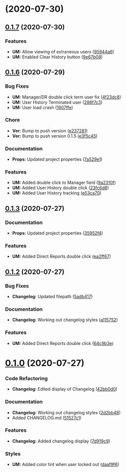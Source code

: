 #  (2020-07-30)



## [0.1.7](https://github.com/PaschalIT/PMC-Desktop/compare/0.1.6...0.1.7) (2020-07-30)


### Features

* **UM:** Allow viewing of extraneous users ([95944a6](https://github.com/PaschalIT/PMC-Desktop/commit/95944a6878c6028e58d450a43f080228a7148aed))
* **UM:** Enabled Clear History button ([9e67b08](https://github.com/PaschalIT/PMC-Desktop/commit/9e67b088065b378cb0341cfc1771976b84867c6c))



## [0.1.6](https://github.com/PaschalIT/PMC-Desktop/compare/0.1.3...0.1.6) (2020-07-29)


### Bug Fixes

* **UM:** Manager/DR double click term user fix ([4f23dc8](https://github.com/PaschalIT/PMC-Desktop/commit/4f23dc85362f90798b83935e5581343b36535b3a))
* **UM:** User History Terminated user ([288f7c3](https://github.com/PaschalIT/PMC-Desktop/commit/288f7c38e1f2dda20035fd6f01651e44904d0835))
* **UM:** User load crash ([1607ffe](https://github.com/PaschalIT/PMC-Desktop/commit/1607ffe6b5ec5ac8a0c5c98efb9a490368242e6f))


### Chore

* **Ver:** Bump to push version ([e237281](https://github.com/PaschalIT/PMC-Desktop/commit/e237281b48397a808c5b3c8a02699fdedb1c8153))
* **Ver:** Bump to push version 0.1.5 ([e3f5c45](https://github.com/PaschalIT/PMC-Desktop/commit/e3f5c45dbe0ddcdae290dde95c196b0e82045da5))


### Documentation

* **Props:** Updated project properties ([7a529e1](https://github.com/PaschalIT/PMC-Desktop/commit/7a529e1464ec633987ef8dd947c8e47a89c59fbc))


### Features

* **UM:** Added double click to Manager field ([9a2310f](https://github.com/PaschalIT/PMC-Desktop/commit/9a2310fd2cdd72cdfed5c2c643499e1a4640cbfb))
* **UM:** Added User History double click ([23fc6d8](https://github.com/PaschalIT/PMC-Desktop/commit/23fc6d857bf8ef137cf13a8b76cf23010af81bd0))
* **UM:** Added User History tracking ([e53ca70](https://github.com/PaschalIT/PMC-Desktop/commit/e53ca70f4e608a697fdfa21b1abc3a51d73f4171))



## [0.1.3](https://github.com/PaschalIT/PMC-Desktop/compare/0.1.2-a...0.1.3) (2020-07-27)


### Documentation

* **Props:** Updated project properties ([35952f4](https://github.com/PaschalIT/PMC-Desktop/commit/35952f42b518a6d0b4b99717c50a9706df6a64c3))


### Features

* **UM:** Added Direct Reports double click ([ea2ff67](https://github.com/PaschalIT/PMC-Desktop/commit/ea2ff67d19122c17414172f45a40e06e62600a0d))



## [0.1.2](https://github.com/PaschalIT/PMC-Desktop/compare/0.1.0...0.1.2) (2020-07-27)


### Bug Fixes

* **Changelog:** Updated filepath ([5adb417](https://github.com/PaschalIT/PMC-Desktop/commit/5adb4176ff4a76cc2d2b7d9ee77ee7c1b7761e37))


### Documentation

* **Changelog:** Working out changelog styles ([a115752](https://github.com/PaschalIT/PMC-Desktop/commit/a115752f71da35975e2d1818e093c6a16eaa017d))


### Features

* **UM:** Added Direct Reports double click ([64c9b3e](https://github.com/PaschalIT/PMC-Desktop/commit/64c9b3eda1d7f74c7503245b383a2ffc27854995))



# [0.1.0](https://github.com/PaschalIT/PMC-Desktop/compare/daaf9f620882f6a2afb97aaa02fedab01d38e455...0.1.0) (2020-07-27)


### Code Refactoring

* **Changelog:** Edited display of Changelog ([42bb0d0](https://github.com/PaschalIT/PMC-Desktop/commit/42bb0d071111974e905b9f2060ef8e39feb71d81))


### Documentation

* **Changelog:** Working out changelog styles ([2d2bb48](https://github.com/PaschalIT/PMC-Desktop/commit/2d2bb489e33eadc60c5acb559975bd4a0c1076b9))
* Added CHANGELOG.md ([51527c1](https://github.com/PaschalIT/PMC-Desktop/commit/51527c1d411ea9d6dc3cbb987ff906da5f27e7cd))


### Features

* **Changelog:** Added changelog display ([7d919c9](https://github.com/PaschalIT/PMC-Desktop/commit/7d919c96d7360d2074202f70e082d60581f39264))


### Styles

* **UM:** Added color tint when user locked out ([daaf9f6](https://github.com/PaschalIT/PMC-Desktop/commit/daaf9f620882f6a2afb97aaa02fedab01d38e455))



